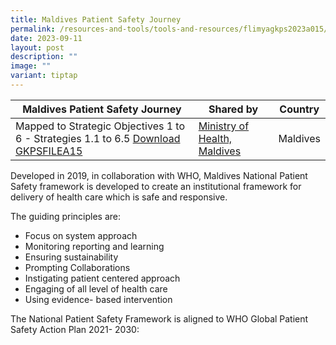 ```yaml
---
title: Maldives Patient Safety Journey
permalink: /resources-and-tools/tools-and-resources/flimyagkps2023a015/
date: 2023-09-11
layout: post
description: ""
image: ""
variant: tiptap
---
```

| Maldives Patient Safety Journey | Shared by | Country |
| -------- | -------- | -------- |
| Mapped to Strategic Objectives 1 to 6 - Strategies 1.1 to 6.5 [Download GKPSFILEA15](/files/gkpsfilea15_maldives%20country%20status%20report%20on%20patient%20safety%20journey.pdf)  | [Ministry of Health, Maldives](https://health.gov.mv/en) | Maldives |

Developed in 2019, in collaboration with WHO, Maldives National Patient Safety framework is developed to create an institutional framework for delivery of health care which is safe and responsive.

The guiding principles are:
* Focus on system approach
* Monitoring reporting and learning
* Ensuring sustainability
* Prompting Collaborations
* Instigating patient centered approach
* Engaging of all level of health care
* Using evidence- based intervention

The National Patient Safety Framework is aligned to WHO Global Patient Safety Action Plan 2021- 2030: